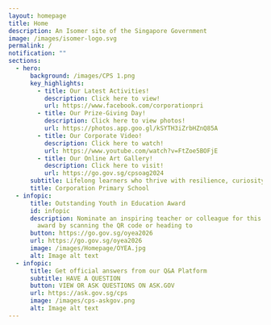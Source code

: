 ```yaml
---
layout: homepage
title: Home
description: An Isomer site of the Singapore Government
image: /images/isomer-logo.svg
permalink: /
notification: ""
sections:
  - hero:
      background: /images/CPS 1.png
      key_highlights:
        - title: Our Latest Activities!
          description: Click here to view!
          url: https://www.facebook.com/corporationpri
        - title: Our Prize-Giving Day!
          description: Click here to view photos!
          url: https://photos.app.goo.gl/kSYTH3iZrbHZnQ85A
        - title: Our Corporate Video!
          description: Click here to watch!
          url: https://www.youtube.com/watch?v=FtZoe5BOFjE
        - title: Our Online Art Gallery!
          description: Click here to visit!
          url: https://go.gov.sg/cpsoag2024
      subtitle: Lifelong learners who thrive with resilience, curiosity, and confidence.
      title: Corporation Primary School
  - infopic:
      title: Outstanding Youth in Education Award
      id: infopic
      description: Nominate an inspiring teacher or colleague for this prestigious
        award by scanning the QR code or heading to
      button: https://go.gov.sg/oyea2026
      url: https://go.gov.sg/oyea2026
      image: /images/Homepage/OYEA.jpg
      alt: Image alt text
  - infopic:
      title: Get official answers from our Q&A Platform
      subtitle: HAVE A QUESTION
      button: VIEW OR ASK QUESTIONS ON ASK.GOV
      url: https://ask.gov.sg/cps
      image: /images/cps-askgov.png
      alt: Image alt text
---
```

